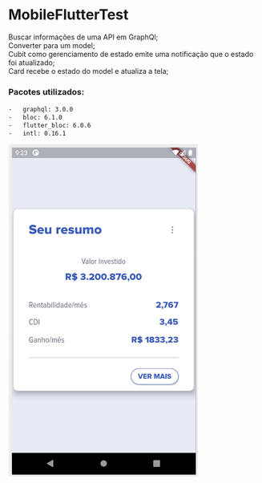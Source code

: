 # MobileFlutterTest
Buscar informações de uma API em GraphQl;</br>
Converter para um model;</br>
Cubit como gerenciamento de estado emite uma notificação que o estado foi atualizado;</br>
Card recebe o estado do model e atualiza a tela;</br>

### Pacotes utilizados:
    -   graphql: 3.0.0
    -   bloc: 6.1.0
    -   flutter_bloc: 6.0.6
    -   intl: 0.16.1

![App Screen](/lib/assets/images/MobileTeste.png)
